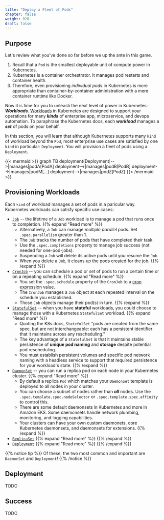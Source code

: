 ```yaml
---
title: "Deploy a Fleet of Pods"
chapter: false
weight: 020
draft: false
---
```


## Purpose

Let's review what you've done so far before we up the ante in this game.

1. Recall that a `Pod` is the smallest deployable unit of compute power in Kubernetes.
2. Kubernetes is a container orchestrator. It manages pod restarts and container health.
3. Therefore, even provisioning *individual pods* in Kubernetes is more appropriate than container-by-container administration with a mere container runtime like Docker.

Now it is time for you to unleash the next level of power in Kubernetes: ***Workloads***.
[Workloads](https://kubernetes.io/docs/concepts/workloads/) in Kubernetes are designed to support your operations for many ***kinds*** of enterprise app, microservice, and devops automation. To paraphrase the Kubernetes docs, each ***workload*** manages a ***set*** of pods on your behalf.

In this section, you will learn that although Kubernetes supports many `kind` of workload beyond the `Pod`, most enterprise use cases are satisfied by one `kind` in particular: `Deployment`. You will provision a fleet of pods using a `Deployment`.

{{< mermaid >}}
graph TB
deployment(Deployment)-->|manages|podA[PodA]
deployment-->|manages|podB[PodB]
deployment-->|manages|podM[...]
deployment-->|manages|podZ[PodZ]
{{< /mermaid >}}

## Provisioning Workloads

Each `kind` of workload manages a set of pods in a paricular way.  Kubernetes workloads can satisfy specific use cases:
- [`Job`](https://kubernetes.io/docs/concepts/workloads/controllers/job/) -- the lifetime of a `Job` workload is to manage a pod that runs once to completion. 
{{% expand "Read more" %}}
    - Alternatively, a `Job` can manage *multiple parallel* pods. Set `.spec.parallelism` greater than 1.
    - The `Job` tracks the number of pods that have completed their task.
    - Use the `.spec.completions` property to manage job success (not needed for one-pod-jobs).
    - Suspending a `Job` will delete its active pods until you resume the `Job`.
    - When you delete a `Job`, it cleans up the pods created for the job.
{{% /expand %}}
- [`CronJob`](https://kubernetes.io/docs/concepts/workloads/controllers/cron-jobs/) -- you can schedule a pod or set of pods to run a certain time or on a repeating schedule.
{{% expand "Read more" %}}
    - You set the `.spec.schedule` property of the `CronJob` to a [cron expression](https://pkg.go.dev/github.com/robfig/cron/v3#hdr-CRON_Expression_Format) value.
    - The `CronJob` manages a `Job` object at each repeated interval on the schedule you established.
    - Those `Job` objects manage their pod(s) in turn.
{{% /expand %}}
- [`StatefulSet`](https://kubernetes.io/docs/concepts/workloads/controllers/statefulset/) -- when you have **stateful** workloads, you could choose to manage those with a Kubernetes `StatefulSet` workload.
{{% expand "Read more" %}}
    - Quoting the K8s docs, `StatefulSet` "pods are created from the same spec, but are not interchangeable: each has a persistent identifier that it maintains across any rescheduling." 
    - The key advantage of a `StatefulSet` is that it maintains stable persistence of **unique pod naming** and **storage** despite potential pod rescheduling.
    - You must establish persistent volumes and specific pod network naming with a headless service to support that required persistence for your workload's state.
{{% /expand %}}
- [`DaemonSet`](https://kubernetes.io/docs/concepts/workloads/controllers/daemonset/) -- you can run a replica pod on each node in your Kubernetes cluster.
{{% expand "Read more" %}}
    - By default a replica `Pod` which matches your `DaemonSet` template is deployed to all nodes in your cluster.
    - You can choose a subset of nodes rather than ***all*** nodes. Use the `.spec.template.spec.nodeSelector` or `.spec.template.spec.affinity` to control this.
    - There are some default daemonsets in Kubernetes and more in Amazon EKS. Some daemonsets handle network plumbing, monitoring, and logging capabilities.
    - Your clusters can have your own custom daemonets, core Kubernetes daemonsets, and daemonsets for extensions.
{{% /expand %}}
- [`ReplicaSet`]()
{{% expand "Read more" %}}
{{% /expand %}}
- [`Deployment`]()
{{% expand "Read more" %}}
{{% /expand %}}

{{% notice tip %}}
Of these, the two most common and important are `DaemonSet` and `Deployment`!
{{% /notice %}}

## Deployment

TODO

## Success

TODO
